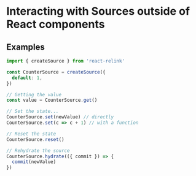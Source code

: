 # Interacting with Sources outside of React components

## Examples
```js
import { createSource } from 'react-relink'

const CounterSource = createSource({
  default: 1,
})

// Getting the value
const value = CounterSource.get()

// Set the state...
CounterSource.set(newValue) // directly
CounterSource.set(c => c + 1) // with a function

// Reset the state
CounterSource.reset()

// Rehydrate the source
CounterSource.hydrate(({ commit }) => {
  commit(newValue)
})
```

<br/>

